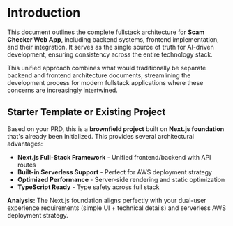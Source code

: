 # Introduction

This document outlines the complete fullstack architecture for **Scam Checker Web App**, including backend systems, frontend implementation, and their integration. It serves as the single source of truth for AI-driven development, ensuring consistency across the entire technology stack.

This unified approach combines what would traditionally be separate backend and frontend architecture documents, streamlining the development process for modern fullstack applications where these concerns are increasingly intertwined.

## Starter Template or Existing Project

Based on your PRD, this is a **brownfield project** built on **Next.js foundation** that's already been initialized. This provides several architectural advantages:

- **Next.js Full-Stack Framework** - Unified frontend/backend with API routes
- **Built-in Serverless Support** - Perfect for AWS deployment strategy  
- **Optimized Performance** - Server-side rendering and static optimization
- **TypeScript Ready** - Type safety across full stack

**Analysis:** The Next.js foundation aligns perfectly with your dual-user experience requirements (simple UI + technical details) and serverless AWS deployment strategy.
